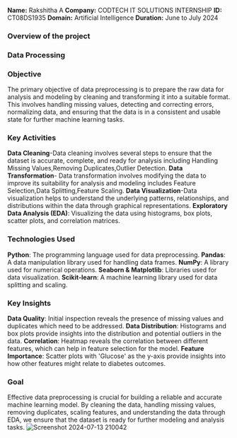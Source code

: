**Name:** Rakshitha A
**Company:** CODTECH IT SOLUTIONS INTERNSHIP
**ID:** CT08DS1935
**Domain:** Artificial Intelligence
**Duration:** June to July 2024

### Overview of the project
### Data Processing

### Objective 
The primary objective of data preprocessing is to prepare the raw data for analysis and modeling by cleaning and transforming it into a suitable format. This involves handling missing values, detecting and correcting errors, normalizing data, and ensuring that the data is in a consistent and usable state for further machine learning tasks.

### Key Activities
**Data Cleaning**-Data cleaning involves several steps to ensure that the dataset is accurate, complete, and ready for analysis including Handling Missing Values,Removing Duplicates,Outlier Detection.
**Data Transformation**- Data transformation involves modifying the data to improve its suitability for analysis and modeling includes Feature Selection,Data Splitting,Feature Scaling.
**Data Visualization**-Data visualization helps to understand the underlying patterns, relationships, and distributions within the data through graphical representations.
**Exploratory Data Analysis (EDA)**: Visualizing the data using histograms, box plots, scatter plots, and correlation matrices.

### Technologies Used
**Python**: The programming language used for data preprocessing.
**Pandas**: A data manipulation library used for handling data frames.
**NumPy**: A library used for numerical operations.
**Seaborn & Matplotlib**: Libraries used for data visualization.
**Scikit-learn**: A machine learning library used for data splitting and scaling.

### Key Insights
**Data Quality**: Initial inspection reveals the presence of missing values and duplicates which need to be addressed.
**Data Distribution**: Histograms and box plots provide insights into the distribution and potential outliers in the data.
**Correlation**: Heatmap reveals the correlation between different features, which can help in feature selection for the model.
**Feature Importance**: Scatter plots with 'Glucose' as the y-axis provide insights into how other features might relate to diabetes outcomes.

### Goal
Effective data preprocessing is crucial for building a reliable and accurate machine learning model. By cleaning the data, handling missing values, removing duplicates, scaling features, and understanding the data through EDA, we ensure that the dataset is ready for further modeling and analysis tasks.
![Screenshot 2024-07-13 210042](https://github.com/user-attachments/assets/c91b1ae3-f1bd-4d98-abf5-fcb17d29a16e)





